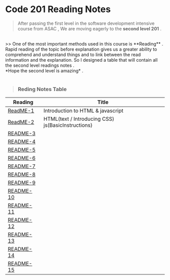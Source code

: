 # Code 201 Reading Notes

> After passing the first level in the software development intensive course from ASAC , We are moving eagerly to the **second level 201** .
<br>
>> One of the most important methods used in this course is **Reading** .
Rapid reading of the topic before explanation gives us a greater ability to comprehend and understand things and to link between the read information and the explanation.
So I designed a table that will contain all the second level readings notes .
<br>
*Hope the second level is amazing* .
<br>
<br>

> ### Reding Notes Table 

| Reading      | Title  |
| -------------| -------|
| [ReadME-1](https://raghadmustafa96.github.io/reading-notes/README-1) |  Introduction to HTML & javascript      |
| [ReadME-2](https://raghadmustafa96.github.io/reading-notes/class-02) | HTML(text / Introducing CSS) js(BasicInstructions)      |
| [README-3]() |        |
| [README-4]() |        |
| [README-5]() |        |
| [README-6]() |        |
| [README-7]() |        |
| [README-8]() |        |
| [README-9]() |        |
| [README-10]()|        |
| [README-11]()|        |
| [README-12]()|        |
| [README-13]()|        |
| [README-14]()|        |
| [README-15]()|        |
